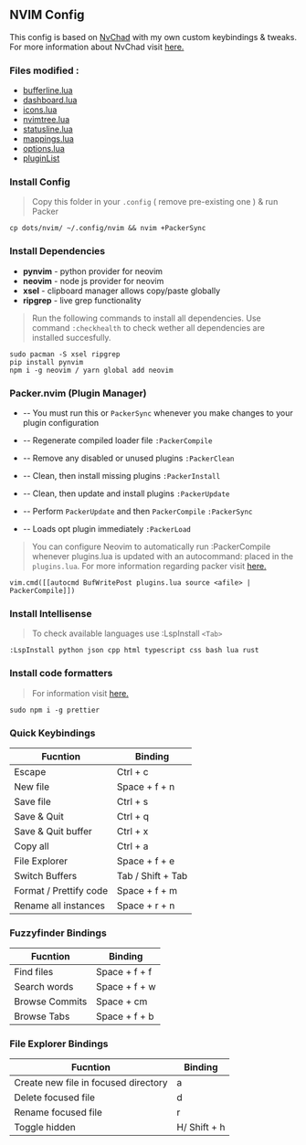 ## NVIM Config

This config is based on [NvChad](https://github.com/siduck76/NvChad) with my own custom keybindings & tweaks.
<br>
For more information about NvChad visit [here.](https://github.com/siduck76/NvChad/wiki#clone-my-setup)

### Files modified : 
* [bufferline.lua](https://github.com/CTZxVULKAN/dots/blob/main/nvim/lua/plugins/configs/bufferline.lua)
* [dashboard.lua](https://github.com/CTZxVULKAN/dots/blob/main/nvim/lua/plugins/configs/dashboard.lua)
* [icons.lua](https://github.com/CTZxVULKAN/dots/blob/main/nvim/lua/plugins/configs/icons.lua)
* [nvimtree.lua](https://github.com/CTZxVULKAN/dots/blob/main/nvim/lua/plugins/configs/nvimtree.lua)
* [statusline.lua](https://github.com/CTZxVULKAN/dots/blob/main/nvim/lua/plugins/configs/statusline.lua)
* [mappings.lua](https://github.com/CTZxVULKAN/dots/blob/main/nvim/lua/core/mappings.lua)
* [options.lua](https://github.com/CTZxVULKAN/dots/blob/main/nvim/lua/core/options.lua)
* [pluginList](https://github.com/CTZxVULKAN/dots/blob/main/nvim/lua/plugins/init.lua)


### Install Config 

> Copy this folder in your `.config` ( remove pre-existing one ) & run Packer

```
cp dots/nvim/ ~/.config/nvim && nvim +PackerSync
```

### Install Dependencies 
* **pynvim** - python provider for neovim
* **neovim** - node js provider for neovim
* **xsel** - clipboard manager allows copy/paste globally
* **ripgrep** - live grep functionality

> Run the following commands to install all dependencies. Use command `:checkhealth` to check wether all dependencies are installed succesfully.
```
sudo pacman -S xsel ripgrep
pip install pynvim
npm i -g neovim / yarn global add neovim
``` 
### Packer.nvim (Plugin Manager)

* -- You must run this or `PackerSync` whenever you make changes to your plugin configuration

* -- Regenerate compiled loader file
`:PackerCompile`

* -- Remove any disabled or unused plugins
`:PackerClean`

* -- Clean, then install missing plugins
`:PackerInstall`

* -- Clean, then update and install plugins
`:PackerUpdate`

* -- Perform `PackerUpdate` and then `PackerCompile`
`:PackerSync`

* -- Loads opt plugin immediately
`:PackerLoad `

> You can configure Neovim to automatically run :PackerCompile whenever plugins.lua is updated with an autocommand: placed in the `plugins.lua`.
For more information regarding packer visit [here.](https://github.com/wbthomason/packer.nvim)
```
vim.cmd([[autocmd BufWritePost plugins.lua source <afile> | PackerCompile]])
```

### Install Intellisense 
> To check available languages use :LspInstall `<Tab>`
```
:LspInstall python json cpp html typescript css bash lua rust
```
### Install code formatters 
> For information visit [here.](https://github.com/sbdchd/neoformat#supported-filetypes)
```
sudo npm i -g prettier
```
### Quick Keybindings

| Fucntion     | Binding        |
|--------------|----------------|
| Escape  | Ctrl + c       |
| New file     | Space + f + n  |
| Save file    | Ctrl + s       |
| Save & Quit  | Ctrl + q       |
| Save & Quit buffer   | Ctrl + x       |
| Copy all   | Ctrl + a      |
| File Explorer  | Space + f + e     |
| Switch Buffers | Tab / Shift + Tab      |
| Format / Prettify code | Space + f + m    |
| Rename all instances | Space + r + n   |


### Fuzzyfinder Bindings

| Fucntion     | Binding        |
|--------------|----------------|
| Find files | Space + f  + f    |
| Search words | Space + f + w |
| Browse Commits | Space + cm      |
| Browse Tabs | Space + f + b     |


### File Explorer Bindings

| Fucntion     | Binding        |
|--------------|----------------|
| Create new file in focused directory  | a       |
| Delete focused file  | d       |
| Rename focused file  | r   |
| Toggle hidden | H/ Shift + h |

